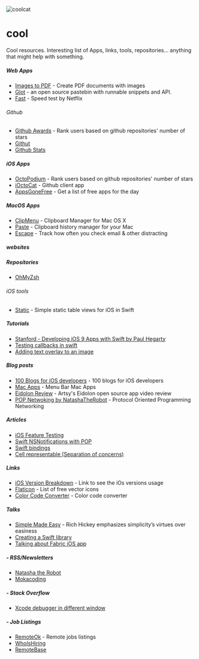 ![coolcat](https://cloud.githubusercontent.com/assets/3007012/14687337/e4a6c770-0734-11e6-8537-57b1419e0c2e.jpg)

# cool
Cool resources. Interesting list of Apps, links, tools, repositories... anything that might help with something.

##### Web Apps
- [Images to PDF](https://smallpdf.com/jpg-to-pdf) - Create PDF documents with images
- [Glot](https://glot.io/) - an open source pastebin with runnable snippets and API.
- [Fast](https://fast.com/pt/) - Speed test by Netflix

###### Github
- [Github Awards](https://github-awards.com) - Rank users based on github repositories' number of stars
- [Githut](http://githut.info/)
- [Github Stats](http://githubstats.lip.is/)


##### iOS Apps
- [OctoPodium](https://itunes.apple.com/app/octopodium/id1077519133) - Rank users based on github repositories' number of stars
- [iOctoCat](https://itunes.apple.com/app/ioctocat/id669642611) - Github client app
- [AppsGoneFree](https://itunes.apple.com/app/apps-gone-free-best-daily/id470693788) - Get a list of free apps for the day

##### MacOS Apps
- [ClipMenu](http://www.clipmenu.com/) - Clipboard Manager for Mac OS X
- [Paste](https://itunes.apple.com/app/id967805235) - Clipboard history manager for your Mac
- [Escape](https://itunes.apple.com/us/app/escape-by-focuslist-track/id1090969894) - Track how often you check email & other distracting 

##### websites


##### Repositories
 - [OhMyZsh](https://github.com/robbyrussell/oh-my-zsh)

###### iOS tools
 - [Static](https://github.com/venmo/Static) - Simple static table views for iOS in Swift
 
##### Tutorials
 - [Stanford - Developing iOS 9 Apps with Swift by Paul Hegarty](https://itunes.apple.com/gb/course/developing-ios-9-apps-swift/id1104579961)
 - [Testing callbacks in swift](http://www.mokacoding.com/blog/testing-callbacks-in-swift-with-xctest/)
 - [Adding text overlay to an image](http://www.theappguruz.com/blog/ios-text-overlay-image)
 
##### Blog posts
 - [100 Blogs for iOS developers](http://www.softwarehow.com/best-blogs-for-ios-developers/) - 100 blogs for iOS developers
 - [Mac Apps](https://www.producthunt.com/@dustin/collections/menubar-apps) - Menu Bar Mac Apps
 - [Eidolon Review](http://artsy.github.io/blog/2016/01/14/eidolon-code-review/) - Artsy's Eidolon open source app video review
 - [POP Netwoking by NatashaTheRobot](https://www.natashatherobot.com/protocol-oriented-networking-in-swift/) - Protocol Oriented Programming Networking
  
 
##### Articles
 - [iOS Feature Testing](https://github.com/joemasilotti/ios-feature-testing)
 - [Swift NSNotifications with POP](https://medium.com/swift-programming/swift-nsnotificationcenter-protocol-c527e67d93a1#.dsr4o2t03)
 - [Swift bindings](http://five.agency/solving-the-binding-problem-with-swift/)
 - [Cell representable (Separation of concerns)](https://medium.com/@IanKeen/separation-of-concerns-ui-edition-1916a35a6899#.m4gokrti6)

##### Links
 - [iOS Version Breakdown](https://developer.apple.com/support/app-store/) - Link to see the iOs versions usage
 - [Flaticon](http://www.flaticon.com/) - List of free vector icons
 - [Color Code Converter](http://www.javascripter.net/faq/rgbtohex.htm) - Color code converter

##### Talks
 - [Simple Made Easy](http://www.infoq.com/presentations/Simple-Made-Easy) - Rich Hickey emphasizes simplicity’s virtues over easiness
 - [Creating a Swift library](https://realm.io/news/tryswift-jeff-hui-creating-a-swift-library/)
 - [Talking about Fabric iOS app](https://realm.io/news/slug-javi-soto-building-fabric-in-swift/)

##### - RSS/Newsletters
 - [Natasha the Robot](https://swiftnews.curated.co/)
 - [Mokacoding](http://www.mokacoding.com/)

##### - Stack Overflow
 - [Xcode debugger in different window](http://stackoverflow.com/questions/7115283/how-to-show-xcode-debugger-in-a-window-separate-from-xcode)

##### - Job Listings
 - [RemoteOk](https://remoteok.io/) - Remote jobs listings
 - [WhoIsHiring](https://whoishiring.io/)
 - [RemoteBase](https://remotebase.io/)

